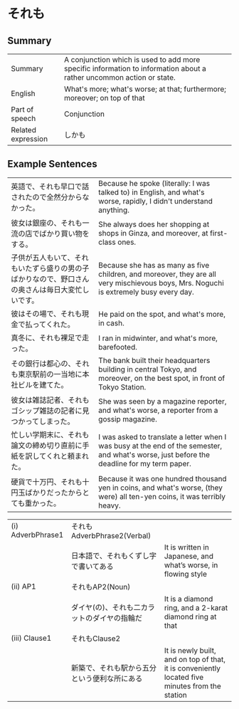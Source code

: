 # それも

## Summary

<table><tr>   <td>Summary</td>   <td>A conjunction which is used to add more specific information to information about a rather uncommon action or state.</td></tr><tr>   <td>English</td>   <td>What's more; what's worse; at that; furthermore; moreover; on top of that</td></tr><tr>   <td>Part of speech</td>   <td>Conjunction</td></tr><tr>   <td>Related expression</td>   <td>しかも</td></tr></table>

## Example Sentences

<table><tr>   <td>英語で、それも早口で話されたので全然分からなかった。</td>   <td>Because he spoke (literally: I was talked to) in English, and what's worse, rapidly, I didn't understand anything.</td></tr><tr>   <td>彼女は銀座の、それも一流の店でばかり買い物をする。</td>   <td>She always does her shopping at shops in Ginza, and moreover, at first-class ones.</td></tr><tr>   <td>子供が五人もいて、それもいたずら盛りの男の子ばかりなので、野口さんの奥さんは毎日大変忙しいです。</td>   <td>Because she has as many as five children, and moreover, they are all very mischievous boys, Mrs. Noguchi is extremely busy every day.</td></tr><tr>   <td>彼はその場で、それも現金で払ってくれた。</td>   <td>He paid on the spot, and what's more, in cash.</td></tr><tr>   <td>真冬に、それも裸足で走った。</td>   <td>I ran in midwinter, and what's more, barefooted.</td></tr><tr>   <td>その銀行は都心の、それも東京駅前の一当地に本社ビルを建てた。</td>   <td>The bank built their headquarters building in central Tokyo, and moreover, on the best spot, in front of Tokyo Station.</td></tr><tr>   <td>彼女は雑誌記者、それもゴシップ雑誌の記者に見つかってしまった。</td>   <td>She was seen by a magazine reporter, and what's worse, a reporter from a gossip magazine.</td></tr><tr>   <td>忙しい学期末に、それも論文の締め切り直前に手紙を訳してくれと頼まれた。</td>   <td>I was asked to translate a letter when I was busy at the end of the semester, and what's worse, just before the deadline for my term paper.</td></tr><tr>   <td>硬貨で十万円、それも十円玉ばかりだったからとても重かった。</td>   <td>Because it was one hundred thousand yen in coins, and what's worse, (they were) all ten-yen coins, it was terribly heavy.</td></tr></table>

<table class="table"><tbody><tr class="tr head"><td class="td"><span class="numbers">(i)</span> <span class="bold">AdverbPhrase1</span></td><td class="td"><span class="concept">それも</span><span>AdverbPhrase2(Verbal)</span> </td><td class="td"></td></tr><tr class="tr"><td class="td"></td><td class="td"><span>日本語で、</span><span class="concept">それも</span><span>くずし字で書いてある</span></td><td class="td"><span>It is written in Japanese, and what’s worse, in flowing style</span></td></tr><tr class="tr head"><td class="td"><span class="numbers">(ii)</span> <span class="bold">AP1</span></td><td class="td"><span class="concept">それも</span><span>AP2(Noun)</span> </td><td class="td"></td></tr><tr class="tr"><td class="td"></td><td class="td"><span>ダイヤ(の)、</span><span class="concept">それも</span><span>二カラットのダイヤの指輪だ</span></td><td class="td"><span>It is a diamond ring, and a 2-karat diamond ring at that</span></td></tr><tr class="tr head"><td class="td"><span class="numbers">(iii)</span> <span class="bold">Clause1</span></td><td class="td"><span class="concept">それも</span><span>Clause2</span></td><td class="td"></td></tr><tr class="tr"><td class="td"></td><td class="td"><span>新築で、</span><span class="concept">それも</span><span>駅から五分という便利な所にある</span></td><td class="td"><span>It is newly built, and on top of that, it is conveniently located five minutes from the station</span></td></tr></tbody></table>

